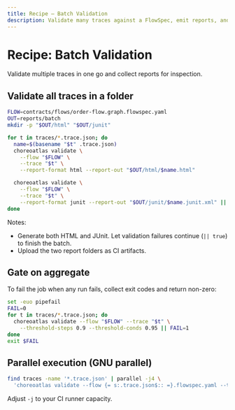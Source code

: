```yaml
---
title: Recipe — Batch Validation
description: Validate many traces against a FlowSpec, emit reports, and gate in CI.
---
```


# Recipe: Batch Validation

Validate multiple traces in one go and collect reports for inspection.

## Validate all traces in a folder

```bash
FLOW=contracts/flows/order-flow.graph.flowspec.yaml
OUT=reports/batch
mkdir -p "$OUT/html" "$OUT/junit"

for t in traces/*.trace.json; do
  name=$(basename "$t" .trace.json)
  choreoatlas validate \
    --flow "$FLOW" \
    --trace "$t" \
    --report-format html --report-out "$OUT/html/$name.html"

  choreoatlas validate \
    --flow "$FLOW" \
    --trace "$t" \
    --report-format junit --report-out "$OUT/junit/$name.junit.xml" || true
done
```

Notes:

- Generate both HTML and JUnit. Let validation failures continue (`|| true`) to finish the batch.
- Upload the two report folders as CI artifacts.

## Gate on aggregate

To fail the job when any run fails, collect exit codes and return non-zero:

```bash
set -euo pipefail
FAIL=0
for t in traces/*.trace.json; do
  choreoatlas validate --flow "$FLOW" --trace "$t" \
    --threshold-steps 0.9 --threshold-conds 0.95 || FAIL=1
done
exit $FAIL
```

## Parallel execution (GNU parallel)

```bash
find traces -name '*.trace.json' | parallel -j4 \
  'choreoatlas validate --flow {= s:.trace.json$:: =}.flowspec.yaml --trace {}'
```

Adjust `-j` to your CI runner capacity.

